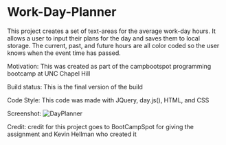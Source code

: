# Work-Day-Planner
This project creates a set of text-areas for the average work-day hours. It allows a user to input their plans for the day and saves them to local storage. The current, past, and future hours are all color coded so the user knows when the event time has passed.

Motivation:
This was created as part of the campbootspot programming bootcamp at UNC Chapel Hill

Build status:
This is the final version of the build

Code Style:
This code was made with JQuery, day.js(), HTML, and CSS

Screenshot:
![DayPlanner](https://user-images.githubusercontent.com/73497003/104095350-4a331100-5264-11eb-9d02-10b1b6dd63ac.png)

Credit:
credit for this project goes to BootCampSpot for giving the assignment and Kevin Hellman who created it
